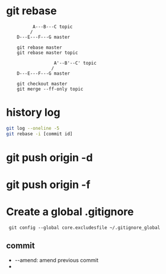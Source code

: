 # git rebase 
```
          A---B---C topic
         /
    D---E---F---G master

    git rebase master
    git rebase master topic

                  A'--B'--C' topic
                 /
    D---E---F---G master

    git checkout master 
    git merge --ff-only topic
```

# history log
```sh
git log --oneline -5
git rebase -i [commit id]
```

# git push origin -d <branch>

# git push origin -f

# Create a global .gitignore
` git config --global core.excludesfile ~/.gitignore_global`



## commit 

* --amend: amend previous commit
* 